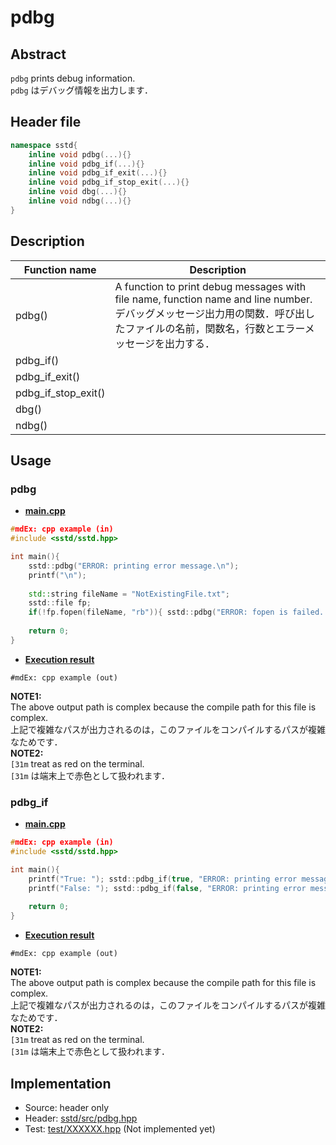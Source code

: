 # pdbg
## Abstract
`pdbg` prints debug information.  
`pdbg` はデバッグ情報を出力します．

## Header file
```cpp
namespace sstd{
    inline void pdbg(...){}
    inline void pdbg_if(...){}
    inline void pdbg_if_exit(...){}
    inline void pdbg_if_stop_exit(...){}
    inline void dbg(...){}
    inline void ndbg(...){}
}
```

## Description
| Function name | Description |
| ------------- | ----------- |
| pdbg()        | A function to print debug messages with file name, function name and line number.<br>デバッグメッセージ出力用の関数．呼び出したファイルの名前，関数名，行数とエラーメッセージを出力する． |
| pdbg_if()     | <br> |
| pdbg_if_exit()       | <br> |
| pdbg_if_stop_exit()  | <br> |
| dbg()         | <br> |
| ndbg()        | <br> |

## Usage
### pdbg
- <u>**main.cpp**</u>
```cpp
#mdEx: cpp example (in)
#include <sstd/sstd.hpp>

int main(){
    sstd::pdbg("ERROR: printing error message.\n");
    printf("\n");
    
    std::string fileName = "NotExistingFile.txt";
    sstd::file fp;
    if(!fp.fopen(fileName, "rb")){ sstd::pdbg("ERROR: fopen is failed. \"%s\" is not exist!\n", fileName.c_str()); return -1; }
    
    return 0;
}
```
- <u>**Execution result**</u>
```
#mdEx: cpp example (out)
```
**NOTE1:**<br>
The above output path is complex because the compile path for this file is complex.<br>
上記で複雑なパスが出力されるのは，このファイルをコンパイルするパスが複雑なためです．<br>
**NOTE2:**<br>
`[31m` treat as red on the terminal.<br>
`[31m` は端末上で赤色として扱われます．


### pdbg_if
- <u>**main.cpp**</u>
```cpp
#mdEx: cpp example (in)
#include <sstd/sstd.hpp>

int main(){
    printf("True: "); sstd::pdbg_if(true, "ERROR: printing error message.\n");
    printf("False: "); sstd::pdbg_if(false, "ERROR: printing error message.\n"); printf("\n");
    
    return 0;
}
```
- <u>**Execution result**</u>
```
#mdEx: cpp example (out)
```
**NOTE1:**<br>
The above output path is complex because the compile path for this file is complex.<br>
上記で複雑なパスが出力されるのは，このファイルをコンパイルするパスが複雑なためです．<br>
**NOTE2:**<br>
`[31m` treat as red on the terminal.<br>
`[31m` は端末上で赤色として扱われます．


## Implementation
- Source: header only
- Header: [sstd/src/pdbg.hpp](https://github.com/admiswalker/SubStandardLibrary-SSTD-/blob/master/sstd/src/pdbg.hpp)
- Test: [test/XXXXXX.hpp](https://github.com/admiswalker/SubStandardLibrary-SSTD-/blob/master/test/XXXXXX.hpp)
  (Not implemented yet)

